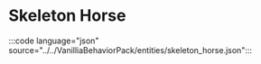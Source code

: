 # Skeleton Horse

:::code language="json" source="../../VanilliaBehaviorPack/entities/skeleton_horse.json":::